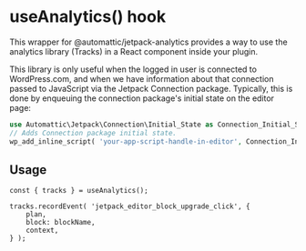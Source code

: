 # useAnalytics() hook

This wrapper for @automattic/jetpack-analytics provides a way to use the analytics library (Tracks) in a React component inside your plugin.

This library is only useful when the logged in user is connected to WordPress.com, and when we have information about that connection passed to JavaScript via the Jetpack Connection package. Typically, this is done by enqueuing the connection package's initial state on the editor page:

```php
use Automattic\Jetpack\Connection\Initial_State as Connection_Initial_State;
// Adds Connection package initial state.
wp_add_inline_script( 'your-app-script-handle-in-editor', Connection_Initial_State::render(), 'before' );
```

## Usage

```es6
const { tracks } = useAnalytics();

tracks.recordEvent( 'jetpack_editor_block_upgrade_click', {
	plan,
	block: blockName,
	context,
} );
```
